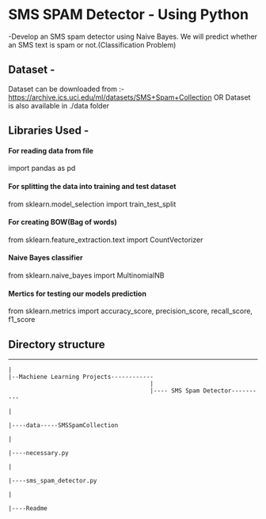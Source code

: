 # SMS SPAM Detector - Using Python 

-Develop an SMS spam detector using Naive Bayes. We will predict whether an SMS text is spam or not.(Classification Problem) 

##  Dataset -
Dataset can be downloaded from :- https://archive.ics.uci.edu/ml/datasets/SMS+Spam+Collection
OR Dataset is also available in ./data folder

## Libraries Used -

#### For reading data from file
import pandas as pd

#### For splitting the data into training and test dataset
from sklearn.model_selection import train_test_split

#### For creating BOW(Bag of words)
from sklearn.feature_extraction.text import CountVectorizer

#### Naive Bayes classifier
from sklearn.naive_bayes import MultinomialNB

#### Mertics for testing our models prediction
from sklearn.metrics import accuracy_score, precision_score, recall_score, f1_score


## Directory structure

 ----
 
	|
	|--Machiene Learning Projects------------
											|						
											|---- SMS Spam Detector----------                                            
																			|			
																			|----data-----SMSSpamCollection  
																			|
																			|----necessary.py
																			|
																			|----sms_spam_detector.py
																			|
																			|----Readme